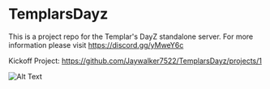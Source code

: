 # TemplarsDayz

This is a project repo for the Templar's DayZ standalone server.  For more information please visit https://discord.gg/yMweY6c

Kickoff Project: https://github.com/Jaywalker7522/TemplarsDayz/projects/1



![Alt Text](https://content.screencast.com/users/WPQY813/folders/Game%20Shares/media/5d6f2bfb-19e6-45bf-8784-0cd8405e89e3/07.11.2020-20.50.png)
